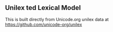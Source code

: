 Unilex ted Lexical Model
----------------------

This is built directly from Unicode.org unilex data at
https://github.com/unicode-org/unilex
